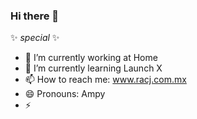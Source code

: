 ### Hi there 👋

✨ _special_ ✨

- 🔭 I’m currently working at Home
- 🌱 I’m currently learning Launch X
- 📫 How to reach me: www.racj.com.mx
- 😄 Pronouns: Ampy
- ⚡ 
